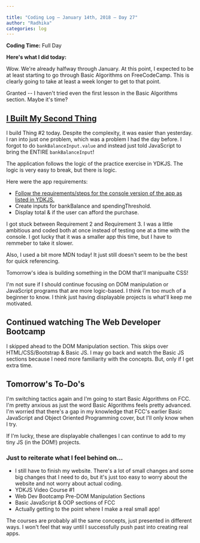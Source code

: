 ```yaml
---
 
title: "Coding Log — January 14th, 2018 — Day 27"
author: "Radhika"
categories: log
---
```


**Coding Time:** Full Day

**Here's what I did today:**

Wow. We're already halfway through January. At this point, I expected to be at least starting to go through Basic Algorithms on FreeCodeCamp. This is clearly going to take at least a week longer to get to that point.

Granted -- I haven't tried even the first lesson in the Basic Algorithms section. Maybe it's time? 

## [I Built My Second Thing](http://rmorabia.com/tinyjs)

I build Thing #2 today. Despite the complexity, it was easier than yesterday. I ran into just one problem, which was a problem I had the day before. I forgot to do `bankBalanceInput.value` and instead just told JavaScript to bring the ENTIRE `bankBalanceInput`!

The application follows the logic of the practice exercise in YDKJS. The logic is very easy to break, but there is logic. 

Here were the app requirements: 

* [Follow the requirements/steps for the console version of the app as listed in YDKJS.](https://github.com/getify/You-Dont-Know-JS/blob/master/up%20%26%20going/ch1.md#practice)
* Create inputs for bankBalance and spendingThreshold.
* Display total & if the user can afford the purchase.

I got stuck between Requirement 2 and Requirement 3. I was a little ambitious and coded both at once instead of testing one at a time with the console. I got lucky that it was a smaller app this time, but I have to remmeber to take it slower.

Also, I used a bit more MDN today! It just still doesn't seem to be the best for quick referencing.

Tomorrow's idea is building something in the DOM that'll manipualte CSS!

I'm not sure if I should continue focusing on DOM manipulation or JavaScript programs that are more logic-based. I think I'm too much of a beginner to know. I think just having displayable projects is what'll keep me motivated. 

## Continued watching The Web Developer Bootcamp

I skipped ahead to the DOM Manipulation section. This skips over HTML/CSS/Bootstrap & Basic JS. I may go back and watch the Basic JS sections because I need more familiarity with the concepts. But, only if I get extra time.

## Tomorrow's To-Do's

I'm switching tactics again and I'm going to start Basic Algorithms on FCC. I'm pretty anxious as just the word Basic Algorithms feels pretty advanced. I'm worried that there's a gap in my knowledge that FCC's earlier Basic JavaScript and Object Oriented Programming cover, but I'll only know when I try.

If I'm lucky, these are displayable challenges I can continue to add to my tiny JS (in the DOM!) projects. 

### Just to reiterate what I feel behind on...

* I still have to finish my website. There's a lot of small changes and some big changes that I need to do, but it's just too easy to worry about the website and not worry about actual coding.
* YDKJS Video Course #1
* Web Dev Bootcamp Pre-DOM Manipulation Sections
* Basic JavaScript & OOP sections of FCC
* Actually getting to the point where I make a real small app!

The courses are probably all the same concepts, just presented in different ways. I won't feel that way until I successfully push past into creating real apps.